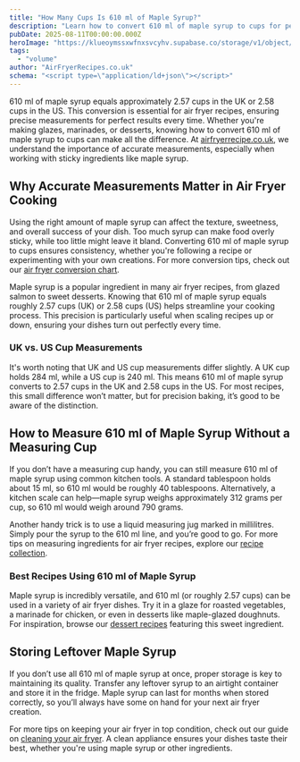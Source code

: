 ```yaml
---
title: "How Many Cups Is 610 ml of Maple Syrup?"
description: "Learn how to convert 610 ml of maple syrup to cups for perfect baking and cooking every time. Includes UK and US measurements!"
pubDate: 2025-08-11T00:00:00.000Z
heroImage: "https://klueoymssxwfnxsvcyhv.supabase.co/storage/v1/object/public/md/how-many-cups-is-610-ml-of-maple-syrup-979ace6f.webp"
tags:
  - "volume"
author: "AirFryerRecipes.co.uk"
schema: "<script type=\"application/ld+json\"></script>"
---
```


<p>610 ml of maple syrup equals approximately 2.57 cups in the UK or 2.58 cups in the US. This conversion is essential for air fryer recipes, ensuring precise measurements for perfect results every time. Whether you're making glazes, marinades, or desserts, knowing how to convert 610 ml of maple syrup to cups can make all the difference. At <a href=https://www.airfryerrecipe.co.uk>airfryerrecipe.co.uk</a>, we understand the importance of accurate measurements, especially when working with sticky ingredients like maple syrup.</p>  

<h2>Why Accurate Measurements Matter in Air Fryer Cooking</h2>  
<p>Using the right amount of maple syrup can affect the texture, sweetness, and overall success of your dish. Too much syrup can make food overly sticky, while too little might leave it bland. Converting 610 ml of maple syrup to cups ensures consistency, whether you're following a recipe or experimenting with your own creations. For more conversion tips, check out our <a href=https://www.airfryerrecipe.co.uk/air-fryer-conversion-chart>air fryer conversion chart</a>.</p>  

<p>Maple syrup is a popular ingredient in many air fryer recipes, from glazed salmon to sweet desserts. Knowing that 610 ml of maple syrup equals roughly 2.57 cups (UK) or 2.58 cups (US) helps streamline your cooking process. This precision is particularly useful when scaling recipes up or down, ensuring your dishes turn out perfectly every time.</p>  

<h3>UK vs. US Cup Measurements</h3>  
<p>It's worth noting that UK and US cup measurements differ slightly. A UK cup holds 284 ml, while a US cup is 240 ml. This means 610 ml of maple syrup converts to 2.57 cups in the UK and 2.58 cups in the US. For most recipes, this small difference won’t matter, but for precision baking, it’s good to be aware of the distinction.</p>  

<h2>How to Measure 610 ml of Maple Syrup Without a Measuring Cup</h2>  
<p>If you don’t have a measuring cup handy, you can still measure 610 ml of maple syrup using common kitchen tools. A standard tablespoon holds about 15 ml, so 610 ml would be roughly 40 tablespoons. Alternatively, a kitchen scale can help—maple syrup weighs approximately 312 grams per cup, so 610 ml would weigh around 790 grams.</p>  

<p>Another handy trick is to use a liquid measuring jug marked in millilitres. Simply pour the syrup to the 610 ml line, and you’re good to go. For more tips on measuring ingredients for air fryer recipes, explore our <a href=https://www.airfryerrecipe.co.uk/recipes>recipe collection</a>.</p>  

<h3>Best Recipes Using 610 ml of Maple Syrup</h3>  
<p>Maple syrup is incredibly versatile, and 610 ml (or roughly 2.57 cups) can be used in a variety of air fryer dishes. Try it in a glaze for roasted vegetables, a marinade for chicken, or even in desserts like maple-glazed doughnuts. For inspiration, browse our <a href=https://www.airfryerrecipe.co.uk/recipe-category/dessert>dessert recipes</a> featuring this sweet ingredient.</p>  

<h2>Storing Leftover Maple Syrup</h2>  
<p>If you don’t use all 610 ml of maple syrup at once, proper storage is key to maintaining its quality. Transfer any leftover syrup to an airtight container and store it in the fridge. Maple syrup can last for months when stored correctly, so you’ll always have some on hand for your next air fryer creation.</p>  

<p>For more tips on keeping your air fryer in top condition, check out our guide on <a href=https://www.airfryerrecipe.co.uk/air-fryer-cleaner>cleaning your air fryer</a>. A clean appliance ensures your dishes taste their best, whether you're using maple syrup or other ingredients.</p>